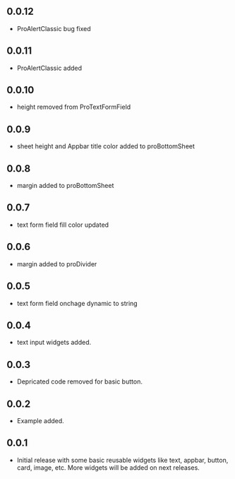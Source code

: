 ## 0.0.12

* ProAlertClassic bug fixed

## 0.0.11

* ProAlertClassic added

## 0.0.10

* height removed from ProTextFormField

## 0.0.9

* sheet height and Appbar title color added to proBottomSheet

## 0.0.8

* margin added to proBottomSheet

## 0.0.7

* text form field fill color updated

## 0.0.6

* margin added to proDivider

## 0.0.5

* text form field onchage dynamic to string

## 0.0.4

* text input widgets added.

## 0.0.3

* Depricated code removed for basic button.

## 0.0.2

* Example added.

## 0.0.1

* Initial release with some basic reusable widgets like text, appbar, button, card, image, etc. More widgets will be added on next releases.
